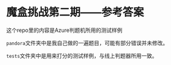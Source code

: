 # 魔盒挑战第二期——参考答案

这个repo里的内容是Azure判题机所用的测试样例

`pandora`文件夹中是我自己做的一遍题目，可能有部分错误并未修改。

`tests`文件夹中是用来打分的测试样例，与线上判题器所用一致。